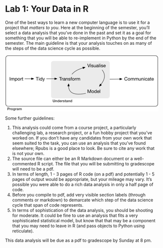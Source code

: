 Lab 1: Your Data in R
================

One of the best ways to learn a new computer language is to use it for a
project that *matters to you*. Here at the beginning of the semester,
you’ll select a data analysis that you’ve done in the past and set it as
a goal for something that you will be able to re-implement in Python by
the end of the semester. The main guideline is that your analysis
touches on as many of the steps of the data science cycle as possible.

<img src="figs/r4ds-ds-cycle.png" width="517" style="display: block; margin: auto;" />

Some further guidelines:

1.  This analysis could come from a course project, a particularly
    challenging lab, a research project, or a fun hobby project that
    you’ve worked on. If you don’t have any candidates from your own
    work that seem suited to the task, you can use an analysis that
    you’ve found elsewhere; Rpubs is a good place to look. Be sure to
    cite any work that is not your own.
2.  The source file can either be an R Markdown document or a
    well-commented R script. The file that you will be submitting to
    gradescope will need to be a pdf.
3.  In terms of length, 1 - 3 pages of R code (on a pdf) and potentially
    1 - 5 pages of output would be appropriate, but your mileage may
    vary. It’s possible you were able to do a rich data analysis in only
    a half page of code.
4.  Before you compile to pdf, add very visible section labels (through
    comments or markdown) to demarcate which step of the data science
    cycle that span of code represents.
5.  In terms of sophistication of the data analysis, you should be
    shooting for moderate. It could be fine to use an analysis that fits
    a very sophisticated statistical model, but know that that may be a
    component that you may need to leave in R (and pass objects to
    Python using reticulate).

This data analysis will be due as a pdf to gradescope by Sunday at 8 pm.
